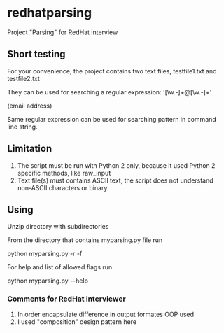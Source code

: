 # redhatparsing
Project "Parsing" for RedHat interview

## Short testing
For your convenience, the project contains two text files, testfile1.txt and testfile2.txt

They can be used for searching a regular expression:
'[\w\.-]+@[\w\.-]+'

(email address)

Same regular expression can be used for searching pattern in command line string.

## Limitation
1. The script must be run with Python 2 only, because it used Python 2 specific methods, like raw_input
2. Text file(s) must contains ASCII text, the script does not understand non-ASCII characters or binary

## Using
Unzip directory with subdirectories

From the directory that contains myparsing.py file run

python myparsing.py -r <REGEX> -f <list of files>


For help and list of allowed flags run

python myparsing.py --help

### Comments for RedHat interviewer 
1. In order encapsulate difference in output formates OOP used
2. I used "composition" design pattern here
